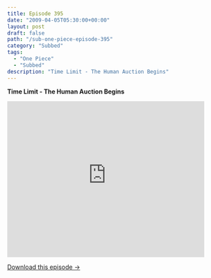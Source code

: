 ```yaml
---
title: Episode 395
date: "2009-04-05T05:30:00+00:00"
layout: post
draft: false
path: "/sub-one-piece-episode-395"
category: "Subbed"
tags:
  - "One Piece"
  - "Subbed"
description: "Time Limit - The Human Auction Begins"
---
```


**Time Limit - The Human Auction Begins**

<iframe width="640" height="360" src="https://www.rapidvideo.com/e/FXV10HMRQZ" frameborder="0" marginwidth=0 marginheight=0 scrolling=no allowfullscreen style="max-width:90%;"></iframe>

<a href="http://ouo.io/qs/eCodkFEQ?s=https://www.rapidvideo.com/d/FXV10HMRQZ" class="styled_a">Download this episode →</a>

